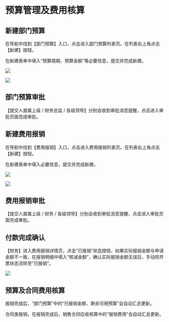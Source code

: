 # 预算管理及费用核算
## 新建部门预算
在导航中找到【部门预算】入口，点击进入部门预算列表页。在列表右上角点击【新建】按钮。

在新建表单中填入“预算周期、预算金额”等必要信息，提交并完成新建。

![](//swstatic.saleswork.cn/docs/usermanual/user-guide-149.png)

![](//swstatic.saleswork.cn/docs/usermanual/user-guide-150.png)

## 部门预算审批
【提交人直属上级 / 财务总监 / 各级领导】分别会收到审批消息提醒，点击进入审批页面完成审批。

## 新建费用报销
在导航中找到【费用报销】入口，点击进入费用报销列表页。在列表右上角点击【新建】按钮。

在新建表单中填入必要信息，提交并完成新建。

![](//swstatic.saleswork.cn/docs/usermanual/user-guide-151.png)

![](//swstatic.saleswork.cn/docs/usermanual/user-guide-152.png)

## 费用报销审批
【提交人直属上级 / 财务 / 各级领导】分别会收到审批消息提醒，点击进入审批页面完成审批。

## 付款完成确认
【财务】进入费用报销详情页，点击“已报销”状态按钮，如果实际报销金额与申请金额不一致，在报销明细中填入“核减金额”，确认实际报销金额无误后，手动将开票状态流转至“已报销”。

![](//swstatic.saleswork.cn/docs/usermanual/user-guide-153.png)

## 预算及合同费用核算
报销完成后，“部门预算”中的“已报销金额、剩余可用预算”会自动汇总更新。

合同类报销，在报销完成后，销售合同应收核算中的“报销费用”会自动汇总更新。